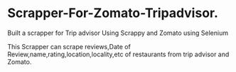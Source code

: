 # Scrapper-For-Zomato-Tripadvisor.
Built a scrapper for Trip advisor Using Scrappy and Zomato using Selenium 

This Scrapper can scrape reviews,Date of Review,name,rating,location,locality,etc of restaurants from trip advisor and Zomato.
